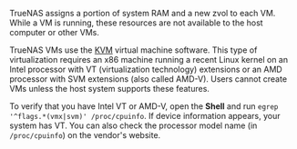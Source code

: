 &NewLine;

TrueNAS assigns a portion of system RAM and a new zvol to each VM.
While a VM is running, these resources are not available to the host computer or other VMs.

TrueNAS VMs use the [KVM](https://www.linux-kvm.org/page/Main_Page) virtual machine software.
This type of virtualization requires an x86 machine running a recent Linux kernel on an Intel processor with VT (virtualization technology) extensions or an AMD processor with SVM extensions (also called AMD-V).
Users cannot create VMs unless the host system supports these features.

To verify that you have Intel VT or AMD-V, open the **Shell** and run `egrep '^flags.*(vmx|svm)' /proc/cpuinfo`.
If device information appears, your system has VT. You can also check the processor model name (in `/proc/cpuinfo`) on the vendor's website.
